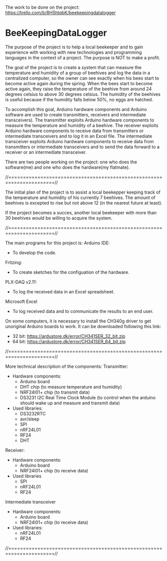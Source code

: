 The work to be done on the project:
https://trello.com/b/8H5htqbK/beekeepingdatalogger

# BeeKeepingDataLogger
The purpose of the project is to help a local beekeeper and to gain experience with working with new technologies and programming languages in the context of a project. The purpose is NOT to make a profit.

The goal of the project is to create a system that can measure the temperature and humidity of a group of beehives and log the data in a centralized computer, so the owner can see exactly when his bees start to become active again during the spring. When the bees start to become active again, they raise the temperature of the beehive from around 24 degrees celsius to above 30 degrees celsius. The humidity of the beehives is useful because if the humidity falls below 50%, no eggs are hatched. 

To accomplish this goal, Arduino hardware components and Arduino software are used to create transmitters, receivers and intermediate transceivers). The transmitter exploits Arduino hardware components to measure the temperature and humidity of a beehive. The receiver exploits Arduino hardware components to receive data from transmitters or intermediate transceivers and to log it in an Excel file. The intermediate transceiver exploits Arduino hardware components to receive data from transmitters or intermediate transceivers and to send the data forward to a receiver or an intermediate transceiver.

There are two people working on the project: one who does the software(me) and one who does the hardware(my flatmate).

//======================================================================//

The initial plan of the project is to assist a local beekepper keeping track of the temperature and humidity of his currently 7 beehives. The amount of beehives is excepted to rise but not above 12 (in the nearest future at least).

If the project becomes a succes, another local beekeeper with more than 30 beehives would be willing to acquire the system.

//======================================================================//

The main programs for this project is:
Arduino IDE:
- To develop the code.

Fritzing:
- To create sketches for the configuation of the hardware.

PLX-DAQ v2.11:
- To log the received data in an Excel spreadsheet.

Microsoft Excel
- To log received data and to communicate the results to an end user.

On some computers, it is necessary to install the CH340g driver to get unoriginal Arduino boards to work. It can be downloaded following this link: 
- 32 bit: https://ardustore.dk/error/CH341SER_32_bit.zip 
- 64 bit: https://ardustore.dk/error/CH341SER_64_bit.zip

//======================================================================//

More technical description of the components:
Transmitter:
- Hardware components:
    - Arduino board
    - DHT chip (to measure temperature and humidity)
    - NRF24l01+ chip (to transmit data)
    - DS3231 I2C Real Time Clock Module (to control when the arduino should wake up and measure and transmit data)
- Used libraries:
    - DS3232RTC
    - avr/sleep
    - SPI
    - nRF24L01
    - RF24
    - DHT

Receiver:
- Hardware components:
    - Arduino board
    - NRF24l01+ chip (to receive data)
- Used libraries
    - SPI
    - nRF24L01
    - RF24

Intermediate transceiver
- Hardware components:
    - Arduino board
    - NRF24l01+ chip (to receive data)
- Used libraries:
    - nRF24L01
    - RF24

//======================================================================//
